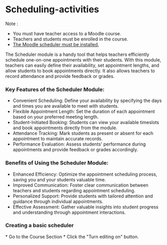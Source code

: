 <h1>Scheduling-activities</h1>

Note : 
* You must have teacher access to a Moodle course.
* Teachers and students must be enrolled in the course.
* [The Moodle scheduler must be installed,](https://github.com/LEARN-LK/lms/blob/master/Scheduling-activities-plugin.md)

The Scheduler module is a handy tool that helps teachers efficiently schedule one-on-one appointments with their students. With this module, teachers can easily define their availability, set appointment lengths, and allow students to book appointments directly. It also allows teachers to record attendance and provide feedback or grades.

<h3>Key Features of the Scheduler Module:</h3>

* Convenient Scheduling: Define your availability by specifying the days and times you are available to meet with students.
* Flexible Appointment Length: Set the duration of each appointment based on your preferred meeting length.
* Student-Initiated Booking: Students can view your available timeslots and book appointments directly from the module.
* Attendance Tracking: Mark students as present or absent for each appointment to maintain accurate records.
* Performance Evaluation: Assess students' performance during appointments and provide feedback or grades accordingly.

<h3>Benefits of Using the Scheduler Module:</h3>

* Enhanced Efficiency: Optimize the appointment scheduling process, saving you and your students valuable time.
* Improved Communication: Foster clear communication between teachers and students regarding appointment scheduling.
* Personalized Support: Provide students with tailored attention and guidance through individual appointments.
* Effective Assessment: Gather valuable insights into student progress and understanding through appointment interactions.

<h3>Creating a basic scheduler</h3>
* Go to the Course Section
* Click the "Turn editing on" button.

